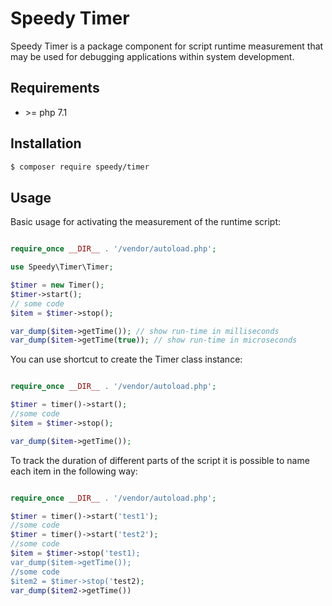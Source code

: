 # Speedy Timer

Speedy Timer is a package component for script runtime measurement that may be used for debugging applications within 
system development.

## Requirements

- \>= php 7.1

## Installation

```sh
$ composer require speedy/timer
```

## Usage

Basic usage for activating the measurement of the runtime script:

```php

require_once __DIR__ . '/vendor/autoload.php';

use Speedy\Timer\Timer;

$timer = new Timer();
$timer->start();
// some code
$item = $timer->stop();

var_dump($item->getTime()); // show run-time in milliseconds
var_dump($item->getTime(true)); // show run-time in microseconds
```

You can use shortcut to create the Timer class instance:

```php

require_once __DIR__ . '/vendor/autoload.php';

$timer = timer()->start();
//some code
$item = $timer->stop();

var_dump($item->getTime());

```

To track the duration of different parts of the script it is possible to name each item in the following way:


```php

require_once __DIR__ . '/vendor/autoload.php';

$timer = timer()->start('test1');
//some code
$timer = timer()->start('test2');
//some code
$item = $timer->stop('test1);
var_dump($item->getTime());
//some code
$item2 = $timer->stop('test2);
var_dump($item2->getTime())

```
